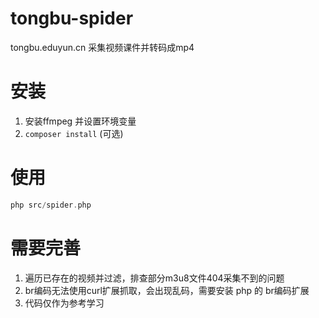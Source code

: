 # tongbu-spider
tongbu.eduyun.cn 采集视频课件并转码成mp4

# 安装

1. 安装ffmpeg 并设置环境变量
2. `composer install` (可选)
# 使用

```php
php src/spider.php
```

# 需要完善

1. 遍历已存在的视频并过滤，排查部分m3u8文件404采集不到的问题
2. br编码无法使用curl扩展抓取，会出现乱码，需要安装 php 的 br编码扩展
3. 代码仅作为参考学习
